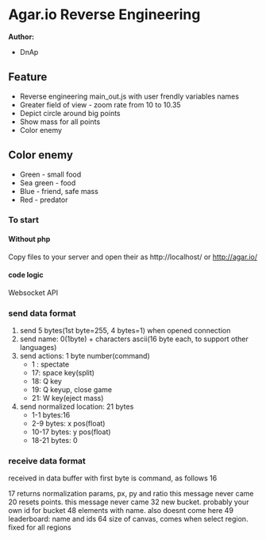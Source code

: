 Agar.io Reverse Engineering
========

**Author:**
 * DnAp

## Feature ##
 * Reverse engineering main_out.js with user frendly variables names
 * Greater field of view - zoom rate from 10 to 10.35
 * Depict circle around big points
 * Show mass for all points
 * Color enemy

## Color enemy ##
 * Green - small food
 * Sea green - food
 * Blue - friend, safe mass
 * Red - predator

### To start ###

#### Without php ####
Copy files to your server and open their as http://localhost/ or http://agar.io/

#### code logic ####
Websocket API
### send data format ###
1. send 5 bytes(1st byte=255, 4 bytes=1) when opened connection
2. send name: 0(1byte) + characters ascii(16 byte each, to support other languages)
3. send actions: 1 byte number(command)
	- 1 : spectate
 	- 17: space key(split)
	- 18: Q key
	- 19: Q keyup, close game
	- 21: W key(eject mass)
4. send normalized location: 21 bytes
	- 1-1 bytes:16
	- 2-9 bytes: x pos(float)
	- 10-17 bytes: y pos(float)
	- 18-21 bytes: 0

### receive data format ###
received in data buffer with first byte is command, as follows
16

17
	returns normalization params, px, py and ratio
	this message never came
20
	resets points.
	this message never came
32
	new bucket. probably your own id for bucket
48
	elements with name. also doesnt come here
49
	leaderboard: name and ids
64
	size of canvas, comes when select region. fixed for all regions

